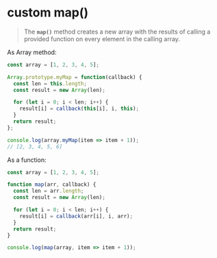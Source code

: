 # custom map\(\)

> The **`map()`** method creates a new array with the results of calling a provided function on every element in the calling array.

As Array method:

```javascript
const array = [1, 2, 3, 4, 5];

Array.prototype.myMap = function(callback) {
  const len = this.length;
  const result = new Array(len);

  for (let i = 0; i < len; i++) {
    result[i] = callback(this[i], i, this);
  }
  return result;
};

console.log(array.myMap(item => item + 1));
// [2, 3, 4, 5, 6]
```

As a function:

```javascript
const array = [1, 2, 3, 4, 5];

function map(arr, callback) {
  const len = arr.length;
  const result = new Array(len);

  for (let i = 0; i < len; i++) {
    result[i] = callback(arr[i], i, arr);
  }
  return result;
}

console.log(map(array, item => item + 1));
```

